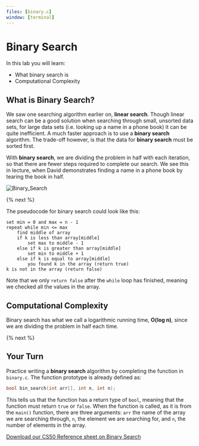 ```yaml
---
files: [binary.c]
window: [terminal]
---
```


# Binary Search

In this lab you will learn:

- What binary search is
- Computational Complexity

## What is Binary Search?

We saw one searching algorithm earlier on, **linear search**. Though linear search can be a good solution when searching through small, unsorted data sets, for large data sets (i.e. looking up a name in a phone book) it can be quite inefficient. A much faster approach is to use a **binary search** algorithm. The trade-off however, is that the data for **binary search** must be sorted first.

With **binary search**, we are dividing the problem in half with each iteration, so that there are fewer steps required to complete our search. We see this in lecture, when David demonstrates finding a name in a phone book by tearing the book in half.

![Binary_Search](https://raw.githubusercontent.com/cs50nestm/cs50labs/2019/binarysearch/binary_search.gif)

{% next %}

The pseudocode for binary search could look like this:

```
set min = 0 and max = n - 1
repeat while min <= max
    find middle of array
    if k is less than array[middle]
        set max to middle - 1
    else if k is greater than array[middle]
        set min to middle + 1
    else if k is equal to array[middle]
        you found k in the array (return true)
k is not in the array (return false)
```

Note that we only `return false` after the `while` loop has finished, meaning we checked all the values in the array.


## Computational Complexity

Binary search has what we call a logarithmic running time, **O(log n)**, since we are dividing the problem in half each time.

{% next %}

## Your Turn

Practice writing a **binary search** algorithm by completing the function in `binary.c`.
The function prototype is already defined as:

```c
bool bin_search(int arr[], int n, int n);
```

This tells us that the function has a return type of `bool`, meaning that the function must return `true` or `false`. When the function is called, as it is from the `main()` function, there are three arguments: `arr` the name of the array we are searching through, `n`, the element we are searching for, and `n`, the number of elements in the array.


[Download our CS50 Reference sheet on Binary Search](https://cs50.harvard.edu/ap/2020/assets/pdfs/binary_search.pdf)
